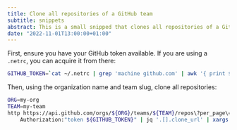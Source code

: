 ```yaml
---
title: Clone all repositories of a GitHub team
subtitle: snippets
abstract: This is a small snipped that clones all repositories of a GitHub team
date: "2022-11-01T13:00:00+01:00"
---
```


First, ensure you have your GitHub token available. If you are using a `.netrc`,
you can acquire it from there:

```bash
GITHUB_TOKEN=`cat ~/.netrc | grep 'machine github.com' | awk '{ print $6; }'`
```

Then, using the organization name and team slug, clone all repositories:

```bash
ORG=my-org
TEAM=my-team
http https://api.github.com/orgs/${ORG}/teams/${TEAM}/repos\?per_page\=100 \
    Authorization:"token ${GITHUB_TOKEN}" | jq '.[].clone_url' | xargs -I@ git clone @ --depth 1
```
